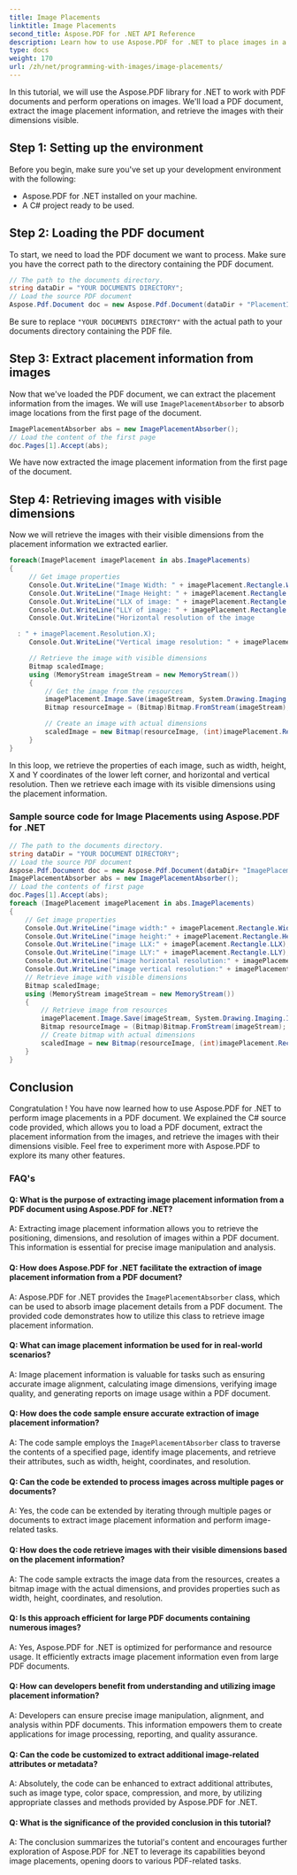 ```yaml
---
title: Image Placements
linktitle: Image Placements
second_title: Aspose.PDF for .NET API Reference
description: Learn how to use Aspose.PDF for .NET to place images in a PDF document.
type: docs
weight: 170
url: /zh/net/programming-with-images/image-placements/
---
```

In this tutorial, we will use the Aspose.PDF library for .NET to work with PDF documents and perform operations on images. We'll load a PDF document, extract the image placement information, and retrieve the images with their dimensions visible.

## Step 1: Setting up the environment
Before you begin, make sure you've set up your development environment with the following:
- Aspose.PDF for .NET installed on your machine.
- A C# project ready to be used.

## Step 2: Loading the PDF document
To start, we need to load the PDF document we want to process. Make sure you have the correct path to the directory containing the PDF document.

```csharp
// The path to the documents directory.
string dataDir = "YOUR DOCUMENTS DIRECTORY";
// Load the source PDF document
Aspose.Pdf.Document doc = new Aspose.Pdf.Document(dataDir + "PlacementImage.pdf");
```

Be sure to replace `"YOUR DOCUMENTS DIRECTORY"` with the actual path to your documents directory containing the PDF file.

## Step 3: Extract placement information from images
Now that we've loaded the PDF document, we can extract the placement information from the images. We will use `ImagePlacementAbsorber` to absorb image locations from the first page of the document.

```csharp
ImagePlacementAbsorber abs = new ImagePlacementAbsorber();
// Load the content of the first page
doc.Pages[1].Accept(abs);
```

We have now extracted the image placement information from the first page of the document.

## Step 4: Retrieving images with visible dimensions
Now we will retrieve the images with their visible dimensions from the placement information we extracted earlier.

```csharp
foreach(ImagePlacement imagePlacement in abs.ImagePlacements)
{
     // Get image properties
     Console.Out.WriteLine("Image Width: " + imagePlacement.Rectangle.Width);
     Console.Out.WriteLine("Image Height: " + imagePlacement.Rectangle.Height);
     Console.Out.WriteLine("LLX of image: " + imagePlacement.Rectangle.LLX);
     Console.Out.WriteLine("LLY of image: " + imagePlacement.Rectangle.LLY);
     Console.Out.WriteLine("Horizontal resolution of the image

  : " + imagePlacement.Resolution.X);
     Console.Out.WriteLine("Vertical image resolution: " + imagePlacement.Resolution.Y);

     // Retrieve the image with visible dimensions
     Bitmap scaledImage;
     using (MemoryStream imageStream = new MemoryStream())
     {
         // Get the image from the resources
         imagePlacement.Image.Save(imageStream, System.Drawing.Imaging.ImageFormat.Png);
         Bitmap resourceImage = (Bitmap)Bitmap.FromStream(imageStream);

         // Create an image with actual dimensions
         scaledImage = new Bitmap(resourceImage, (int)imagePlacement.Rectangle.Width, (int)imagePlacement.Rectangle.Height);
     }
}
```

In this loop, we retrieve the properties of each image, such as width, height, X and Y coordinates of the lower left corner, and horizontal and vertical resolution. Then we retrieve each image with its visible dimensions using the placement information.

### Sample source code for Image Placements using Aspose.PDF for .NET 
```csharp
// The path to the documents directory.
string dataDir = "YOUR DOCUMENT DIRECTORY";
// Load the source PDF document
Aspose.Pdf.Document doc = new Aspose.Pdf.Document(dataDir+ "ImagePlacement.pdf");
ImagePlacementAbsorber abs = new ImagePlacementAbsorber();
// Load the contents of first page
doc.Pages[1].Accept(abs);
foreach (ImagePlacement imagePlacement in abs.ImagePlacements)
{
	// Get image properties
	Console.Out.WriteLine("image width:" + imagePlacement.Rectangle.Width);
	Console.Out.WriteLine("image height:" + imagePlacement.Rectangle.Height);
	Console.Out.WriteLine("image LLX:" + imagePlacement.Rectangle.LLX);
	Console.Out.WriteLine("image LLY:" + imagePlacement.Rectangle.LLY);
	Console.Out.WriteLine("image horizontal resolution:" + imagePlacement.Resolution.X);
	Console.Out.WriteLine("image vertical resolution:" + imagePlacement.Resolution.Y);
	// Retrieve image with visible dimensions
	Bitmap scaledImage;
	using (MemoryStream imageStream = new MemoryStream())
	{
		// Retrieve image from resources
		imagePlacement.Image.Save(imageStream, System.Drawing.Imaging.ImageFormat.Png);
		Bitmap resourceImage = (Bitmap)Bitmap.FromStream(imageStream);
		// Create bitmap with actual dimensions
		scaledImage = new Bitmap(resourceImage, (int)imagePlacement.Rectangle.Width, (int)imagePlacement.Rectangle.Height);
	}
}
```

## Conclusion
Congratulation ! You have now learned how to use Aspose.PDF for .NET to perform image placements in a PDF document. We explained the C# source code provided, which allows you to load a PDF document, extract the placement information from the images, and retrieve the images with their dimensions visible. Feel free to experiment more with Aspose.PDF to explore its many other features.

### FAQ's

#### Q: What is the purpose of extracting image placement information from a PDF document using Aspose.PDF for .NET?

A: Extracting image placement information allows you to retrieve the positioning, dimensions, and resolution of images within a PDF document. This information is essential for precise image manipulation and analysis.

#### Q: How does Aspose.PDF for .NET facilitate the extraction of image placement information from a PDF document?

A: Aspose.PDF for .NET provides the `ImagePlacementAbsorber` class, which can be used to absorb image placement details from a PDF document. The provided code demonstrates how to utilize this class to retrieve image placement information.

#### Q: What can image placement information be used for in real-world scenarios?

A: Image placement information is valuable for tasks such as ensuring accurate image alignment, calculating image dimensions, verifying image quality, and generating reports on image usage within a PDF document.

#### Q: How does the code sample ensure accurate extraction of image placement information?

A: The code sample employs the `ImagePlacementAbsorber` class to traverse the contents of a specified page, identify image placements, and retrieve their attributes, such as width, height, coordinates, and resolution.

#### Q: Can the code be extended to process images across multiple pages or documents?

A: Yes, the code can be extended by iterating through multiple pages or documents to extract image placement information and perform image-related tasks.

#### Q: How does the code retrieve images with their visible dimensions based on the placement information?

A: The code sample extracts the image data from the resources, creates a bitmap image with the actual dimensions, and provides properties such as width, height, coordinates, and resolution.

#### Q: Is this approach efficient for large PDF documents containing numerous images?

A: Yes, Aspose.PDF for .NET is optimized for performance and resource usage. It efficiently extracts image placement information even from large PDF documents.

#### Q: How can developers benefit from understanding and utilizing image placement information?

A: Developers can ensure precise image manipulation, alignment, and analysis within PDF documents. This information empowers them to create applications for image processing, reporting, and quality assurance.

#### Q: Can the code be customized to extract additional image-related attributes or metadata?

A: Absolutely, the code can be enhanced to extract additional attributes, such as image type, color space, compression, and more, by utilizing appropriate classes and methods provided by Aspose.PDF for .NET.

#### Q: What is the significance of the provided conclusion in this tutorial?

A: The conclusion summarizes the tutorial's content and encourages further exploration of Aspose.PDF for .NET to leverage its capabilities beyond image placements, opening doors to various PDF-related tasks.